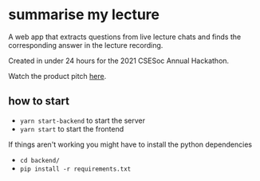 # summarise my lecture
A web app that extracts questions from live lecture chats and finds the corresponding answer in the lecture recording.

Created in under 24 hours for the 2021 CSESoc Annual Hackathon.

Watch the product pitch [here](https://www.youtube.com/watch?v=fJBVRQbtfBo&list=PLtdbwEd-4QWHZTWOyB2W73nn9hwAoLj6c&index=19). 

## how to start
- `yarn start-backend` to start the server
- `yarn start` to start the frontend

If things aren't working you might have to install the python dependencies
- `cd backend/`
- `pip install -r requirements.txt`
